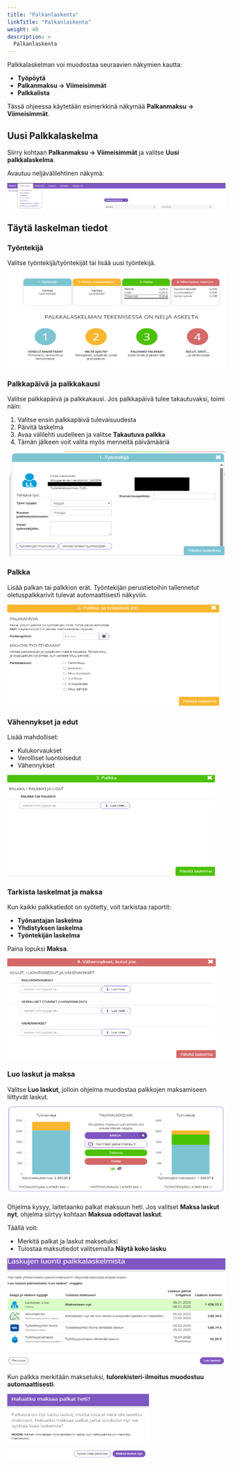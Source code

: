 ```yaml
---
title: "Palkanlaskenta"
linkTitle: "Palkanlaskenta"
weight: 40
description: >
  Palkanlaskenta
---
```


Palkkalaskelman voi muodostaa seuraavien näkymien kautta:

- **Työpöytä**
- **Palkanmaksu → Viimeisimmät**
- **Palkkalista**

Tässä ohjeessa käytetään esimerkkinä näkymää **Palkanmaksu → Viimeisimmät**.

## Uusi Palkkalaskelma

Siirry kohtaan **Palkanmaksu → Viimeisimmät** ja valitse **Uusi palkkalaskelma**.

Avautuu neljävälilehtinen näkymä:

![](/img/fi/lisaosa/palkat/laskenta1.png)

## Täytä laskelman tiedot

### Työntekijä

Valitse työntekijä/työntekijät tai lisää uusi työntekijä.

![](/img/fi/lisaosa/palkat/laskenta2.png)

### Palkkapäivä ja palkkakausi

Valitse palkkapäivä ja palkkakausi. Jos palkkapäivä tulee takautuvaksi, toimi näin:

1. Valitse ensin palkkapäivä tulevaisuudesta
2. Päivitä laskelma
3. Avaa välilehti uudelleen ja valitse **Takautuva palkka**
4. Tämän jälkeen voit valita myös menneitä päivämääriä

![](/img/fi/lisaosa/palkat/laskenta3.png)

### Palkka

Lisää palkan tai palkkion erät. Työntekijän perustietoihin tallennetut oletuspalkkarivit tulevat automaattisesti näkyviin.

![](/img/fi/lisaosa/palkat/laskenta4.png)

### Vähennykset ja edut

Lisää mahdolliset:

- Kulukorvaukset
- Verolliset luontoisedut
- Vähennykset

![](/img/fi/lisaosa/palkat/laskenta5.png)

### Tarkista laskelmat ja maksa

Kun kaikki palkkatiedot on syötetty, voit tarkistaa raportit:

- **Työnantajan laskelma**
- **Yhdistyksen laskelma**
- **Työntekijän laskelma**

Paina lopuksi **Maksa**.

![](/img/fi/lisaosa/palkat/laskenta6.png)

### Luo laskut ja maksa

Valitse **Luo laskut**, jolloin ohjelma muodostaa palkkojen maksamiseen liittyvät laskut.

![](/img/fi/lisaosa/palkat/laskenta7.png)

Ohjelma kysyy, laitetaanko palkat maksuun heti. Jos valitset **Maksa laskut nyt**, ohjelma siirtyy kohtaan **Maksua odottavat laskut**.

Täällä voit:

- Merkitä palkat ja laskut maksetuksi
- Tulostaa maksutiedot valitsemalla **Näytä koko lasku**

![](/img/fi/lisaosa/palkat/laskenta8.png)

Kun palkka merkitään maksetuksi, **tulorekisteri-ilmoitus muodostuu automaattisesti**.

![](/img/fi/lisaosa/palkat/laskenta9.png)

